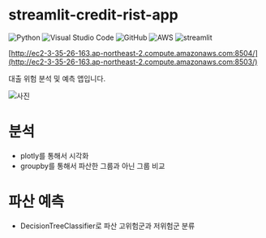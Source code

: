 # streamlit-credit-rist-app
![Python](https://img.shields.io/badge/python-3670A0?style=for-the-badge&logo=python&logoColor=ffdd54)
![Visual Studio Code](https://img.shields.io/badge/Visual%20Studio%20Code-0078d7.svg?style=for-the-badge&logo=visual-studio-code&logoColor=white)
![GitHub](https://img.shields.io/badge/github-%23121011.svg?style=for-the-badge&logo=github&logoColor=white)
![AWS](https://img.shields.io/badge/AWS-%23FF9900.svg?style=for-the-badge&logo=amazon-aws&logoColor=white)
![streamlit](https://streamlit.io/images/brand/streamlit-logo-secondary-colormark-darktext.png)

[http://ec2-3-35-26-163.ap-northeast-2.compute.amazonaws.com:8504/](http://ec2-3-35-26-163.ap-northeast-2.compute.amazonaws.com:8503/)

대출 위험 분석 및 예측 앱입니다.

![사진](https://cdn.pixabay.com/photo/2019/02/22/12/04/investing-4013413__340.jpg)

# 분석

* plotly를 통해서 시각화 
* groupby를 통해서 파산한 그룹과 아닌 그룹 비교 

# 파산 예측

* DecisionTreeClassifier로 파산 고위험군과 저위험군 분류
